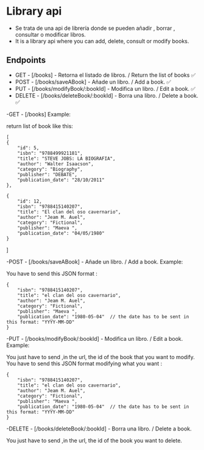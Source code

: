 # Library api

-  Se trata de una api de librería donde se pueden añadir , borrar , consultar o modificar libros.
-  It is a library api where you can add, delete, consult or modify books.

## Endpoints

-   GET - [/books] - Retorna el listado de libros. / Return the list of books ✅
-   POST - [/books/saveABook] - Añade un libro. / Add a book. ✅
-   PUT - [/books/modifyBook/:bookId] - Modifica un libro. / Edit a book. ✅
-   DELETE - [/books/deleteBook/:bookId] - Borra una libro. / Delete a book. ✅


-GET - [/books] Example:

  return list of book like this:

    [
    {
        "id": 5,
        "isbn": "9788499921181",
        "title": "STEVE JOBS: LA BIOGRAFIA",
        "author": "Walter Isaacson",
        "category": "Biography",
        "publisher": "DEBATE",
        "publication_date": "28/10/2011"
    },

    {
        "id": 12,
        "isbn": "9788415140207",
        "title": "El clan del oso cavernario",
        "author": "Jeam M. Auel",
        "category": "Fictional",
        "publisher": "Maeva ",
        "publication_date": "04/05/1980"
    }
]


-POST - [/books/saveABook] - Añade un libro. / Add a book. Example:

  You have to send this JSON format :

    {
        "isbn": "9788415140207",
        "title": "el clan del oso cavernario",
        "author": "Jeam M. Auel",
        "category": "Fictional",
        "publisher": "Maeva ",
        "publication_date": "1980-05-04"  // the date has to be sent in this format: "YYYY-MM-DD"
    }

-PUT - [/books/modifyBook/:bookId] - Modifica un libro. / Edit a book. Example:

  You just have to send ,in the url, the id of the book that you want to modify.
  You have to send this JSON format modifying what you want :

    {
        "isbn": "9788415140207",
        "title": "el clan del oso cavernario",
        "author": "Jeam M. Auel",
        "category": "Fictional",
        "publisher": "Maeva ",
        "publication_date": "1980-05-04"  // the date has to be sent in this format: "YYYY-MM-DD"
    }

-DELETE - [/books/deleteBook/:bookId] - Borra una libro. / Delete a book.

  You just have to send ,in the url, the id of the book you want to delete.
